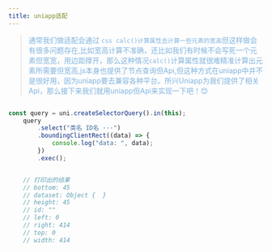 ```yaml
---
title: uniapp适配
---
```



> <font color="#80b3de">通常我们做适配会通过 ```css calc()计算属性去计算一些元素的宽高```但这样做会有很多问题存在,比如宽高计算不准确，还比如我们有时候不会写死一个元素但宽宽，用边距撑开，那么这种情况```calc()```计算属性就很难精准计算出元素所需要但宽高,js本身也提供了节点查询但Api,但这种方式在uniapp中并不是很好用，因为uniapp要去兼容各种平台。所兴Uniapp为我们提供了相关Api，那么接下来我们就用uniapp但Api来实现一下吧！😊</font>

``` js 

const query = uni.createSelectorQuery().in(this);
    query
        .select("类名 ID名 ···")
        .boundingClientRect((data) => {
            console.log("data: ", data);
        })
        .exec();


    // 打印出的结果
    // bottom: 45
    // dataset: Object {  }
    // height: 45
    // id: ""
    // left: 0
    // right: 414
    // top: 0
    // width: 414

```
